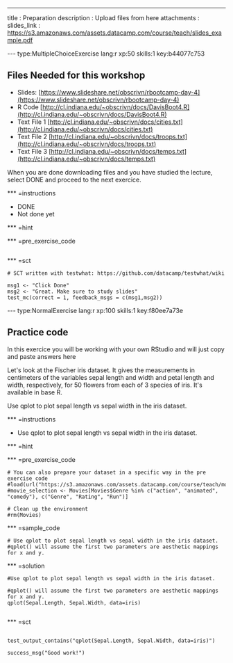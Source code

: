 ---
title       : Preparation
description : Upload files from here
attachments :
  slides_link : https://s3.amazonaws.com/assets.datacamp.com/course/teach/slides_example.pdf

--- type:MultipleChoiceExercise lang:r xp:50 skills:1 key:b44077c753
## Files Needed for this workshop

* Slides: [https://www.slideshare.net/obscrivn/rbootcamp-day-4](https://www.slideshare.net/obscrivn/rbootcamp-day-4)
* R Code [http://cl.indiana.edu/~obscrivn/docs/DavisBoot4.R](http://cl.indiana.edu/~obscrivn/docs/DavisBoot4.R)
* Text File 1 [http://cl.indiana.edu/~obscrivn/docs/cities.txt](http://cl.indiana.edu/~obscrivn/docs/cities.txt)
* Text File 2 [http://cl.indiana.edu/~obscrivn/docs/troops.txt](http://cl.indiana.edu/~obscrivn/docs/troops.txt)
* Text File 3 [http://cl.indiana.edu/~obscrivn/docs/temps.txt](http://cl.indiana.edu/~obscrivn/docs/temps.txt)

When you are done downloading files and you have studied the lecture, select DONE and proceed to the next exercice.

*** =instructions
- DONE
- Not done yet

*** =hint


*** =pre_exercise_code
```{r}

```

*** =sct
```{r}
# SCT written with testwhat: https://github.com/datacamp/testwhat/wiki

msg1 <- "Click Done"
msg2 <- "Great. Make sure to study slides"
test_mc(correct = 1, feedback_msgs = c(msg1,msg2))
```

--- type:NormalExercise lang:r xp:100 skills:1 key:f80ee7a73e
## Practice code

In this exercice you will be working with your own RStudio and will just copy and paste answers here

Let's look at the Fischer iris dataset. It gives the measurements in centimeters of the variables sepal length and width and petal length and width, respectively, for 50 flowers from each of 3 species of iris. It's available in base R.
 
Use qplot to plot sepal length vs sepal width in the iris dataset.


*** =instructions
- Use qplot to plot sepal length vs sepal width in the iris dataset.


*** =hint


*** =pre_exercise_code
```{r}
# You can also prepare your dataset in a specific way in the pre exercise code
#load(url("https://s3.amazonaws.com/assets.datacamp.com/course/teach/movies.RData"))
#movie_selection <- Movies[Movies$Genre %in% c("action", "animated", "comedy"), c("Genre", "Rating", "Run")]

# Clean up the environment
#rm(Movies)
```

*** =sample_code
```{r}
# Use qplot to plot sepal length vs sepal width in the iris dataset.
#qplot() will assume the first two parameters are aesthetic mappings for x and y.

```

*** =solution
```{r}
#Use qplot to plot sepal length vs sepal width in the iris dataset.

#qplot() will assume the first two parameters are aesthetic mappings for x and y.
qplot(Sepal.Length, Sepal.Width, data=iris)


```

*** =sct
```{r}

test_output_contains("qplot(Sepal.Length, Sepal.Width, data=iris)")

success_msg("Good work!")
```

